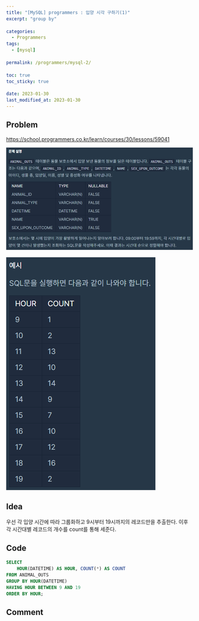 ```yaml
---
title: "[MySQL] programmers : 입양 시각 구하기(1)"
excerpt: "group by"

categories:
  - Programmers
tags:
  - [mysql]

permalink: /programmers/mysql-2/

toc: true
toc_sticky: true

date: 2023-01-30
last_modified_at: 2023-01-30
---
```


## Problem

<https://school.programmers.co.kr/learn/courses/30/lessons/59041>

<img src="/assets/images/programmers/mysql-2/problem.png" alt="problem"><br/>
<br/>
<img src="/assets/images/programmers/mysql-2/example.png" alt="example"><br/>

## Idea

우선 각 입양 시간에 따라 그룹화하고 9시부터 19시까지의 레코드만을 추출한다. 이후 각 시간대별 레코드의 개수를 count를 통해 세준다.

## Code

```sql
SELECT 
    HOUR(DATETIME) AS HOUR, COUNT(*) AS COUNT
FROM ANIMAL_OUTS
GROUP BY HOUR(DATETIME)
HAVING HOUR BETWEEN 9 AND 19
ORDER BY HOUR;
```

## Comment


